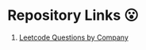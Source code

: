 # Repository Links 😮

1. [Leetcode Questions by Company](https://github.com/krishnadey30/LeetCode-Questions-CompanyWise)
